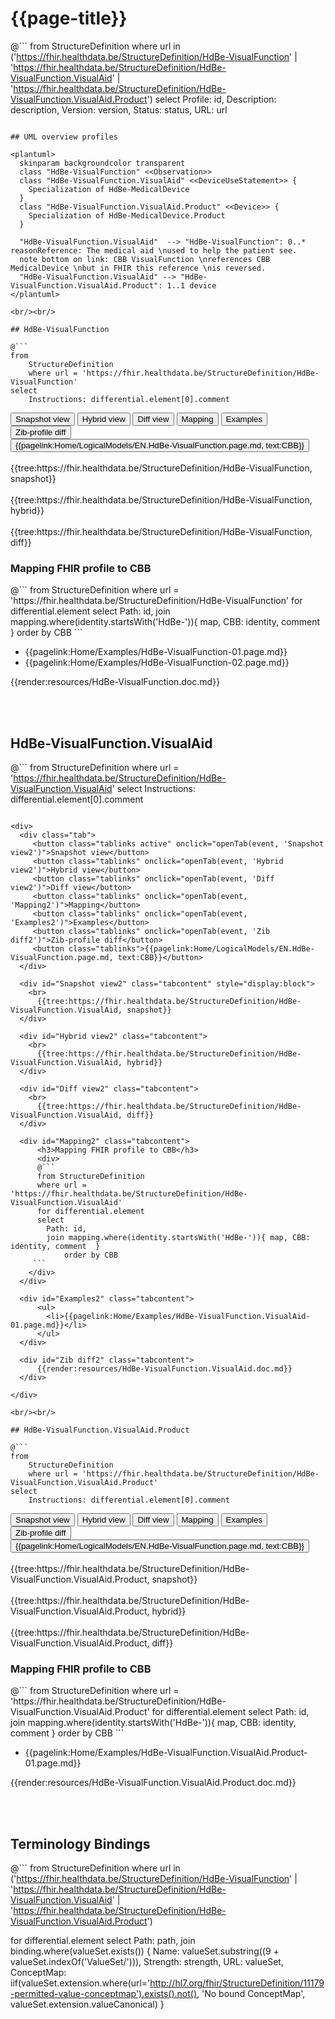 # {{page-title}}

@```
from StructureDefinition
where url in ('https://fhir.healthdata.be/StructureDefinition/HdBe-VisualFunction' | 'https://fhir.healthdata.be/StructureDefinition/HdBe-VisualFunction.VisualAid' | 'https://fhir.healthdata.be/StructureDefinition/HdBe-VisualFunction.VisualAid.Product')
select 
Profile: id,
Description: description,
Version: version,
Status: status,
URL: url
```

## UML overview profiles

<plantuml>
  skinparam backgroundcolor transparent
  class "HdBe-VisualFunction" <<Observation>> 
  class "HdBe-VisualFunction.VisualAid" <<DeviceUseStatement>> {
    Specialization of HdBe-MedicalDevice
  }
  class "HdBe-VisualFunction.VisualAid.Product" <<Device>> {
    Specialization of HdBe-MedicalDevice.Product
  }

  "HdBe-VisualFunction.VisualAid"  --> "HdBe-VisualFunction": 0..* reasonReference: The medical aid \nused to help the patient see. 
  note bottom on link: CBB VisualFunction \nreferences CBB MedicalDevice \nbut in FHIR this reference \nis reversed.
  "HdBe-VisualFunction.VisualAid" --> "HdBe-VisualFunction.VisualAid.Product": 1..1 device
</plantuml>

<br/><br/> 

## HdBe-VisualFunction

@```
from
	StructureDefinition
	where url = 'https://fhir.healthdata.be/StructureDefinition/HdBe-VisualFunction'
select
	Instructions: differential.element[0].comment
```

<div>
  <div class="tab">
     <button class="tablinks active" onclick="openTab(event, 'Snapshot view')">Snapshot view</button>
     <button class="tablinks" onclick="openTab(event, 'Hybrid view')">Hybrid view</button>
     <button class="tablinks" onclick="openTab(event, 'Diff view')">Diff view</button>
     <button class="tablinks" onclick="openTab(event, 'Mapping')">Mapping</button>
     <button class="tablinks" onclick="openTab(event, 'Examples')">Examples</button>
     <button class="tablinks" onclick="openTab(event, 'Zib diff')">Zib-profile diff</button>
     <button class="tablinks">{{pagelink:Home/LogicalModels/EN.HdBe-VisualFunction.page.md, text:CBB}}</button>
  </div>

  <div id="Snapshot view" class="tabcontent" style="display:block">
    <br>
      {{tree:https://fhir.healthdata.be/StructureDefinition/HdBe-VisualFunction, snapshot}}
  </div>

  <div id="Hybrid view" class="tabcontent">
    <br>
      {{tree:https://fhir.healthdata.be/StructureDefinition/HdBe-VisualFunction, hybrid}}
  </div>

  <div id="Diff view" class="tabcontent">
    <br>
      {{tree:https://fhir.healthdata.be/StructureDefinition/HdBe-VisualFunction, diff}}
  </div>

  <div id="Mapping" class="tabcontent">      
      <h3>Mapping FHIR profile to CBB</h3>
      <div>
      @```
      from StructureDefinition
      where url = 'https://fhir.healthdata.be/StructureDefinition/HdBe-VisualFunction'
      for differential.element 
      select 
        Path: id,
        join mapping.where(identity.startsWith('HdBe-')){ map, CBB: identity, comment  } 
 			order by CBB 
     ```
    </div>
  </div>

  <div id="Examples" class="tabcontent">
      <ul>
        <li>{{pagelink:Home/Examples/HdBe-VisualFunction-01.page.md}}</li>
        <li>{{pagelink:Home/Examples/HdBe-VisualFunction-02.page.md}}</li>
      </ul>
  </div>

  <div id="Zib diff" class="tabcontent">
      {{render:resources/HdBe-VisualFunction.doc.md}}
  </div>

</div>

<br/><br/> 

## HdBe-VisualFunction.VisualAid

@```
from
	StructureDefinition
	where url = 'https://fhir.healthdata.be/StructureDefinition/HdBe-VisualFunction.VisualAid'
select
	Instructions: differential.element[0].comment
```

<div>
  <div class="tab">
     <button class="tablinks active" onclick="openTab(event, 'Snapshot view2')">Snapshot view</button>
     <button class="tablinks" onclick="openTab(event, 'Hybrid view2')">Hybrid view</button>
     <button class="tablinks" onclick="openTab(event, 'Diff view2')">Diff view</button>
     <button class="tablinks" onclick="openTab(event, 'Mapping2')">Mapping</button>
     <button class="tablinks" onclick="openTab(event, 'Examples2')">Examples</button>
     <button class="tablinks" onclick="openTab(event, 'Zib diff2')">Zib-profile diff</button>
     <button class="tablinks">{{pagelink:Home/LogicalModels/EN.HdBe-VisualFunction.page.md, text:CBB}}</button>
  </div>

  <div id="Snapshot view2" class="tabcontent" style="display:block">
    <br>
      {{tree:https://fhir.healthdata.be/StructureDefinition/HdBe-VisualFunction.VisualAid, snapshot}}
  </div>

  <div id="Hybrid view2" class="tabcontent">
    <br>
      {{tree:https://fhir.healthdata.be/StructureDefinition/HdBe-VisualFunction.VisualAid, hybrid}}
  </div>

  <div id="Diff view2" class="tabcontent">
    <br>
      {{tree:https://fhir.healthdata.be/StructureDefinition/HdBe-VisualFunction.VisualAid, diff}}
  </div>

  <div id="Mapping2" class="tabcontent">      
      <h3>Mapping FHIR profile to CBB</h3>
      <div>
      @```
      from StructureDefinition
      where url = 'https://fhir.healthdata.be/StructureDefinition/HdBe-VisualFunction.VisualAid'
      for differential.element 
      select 
        Path: id,
        join mapping.where(identity.startsWith('HdBe-')){ map, CBB: identity, comment  } 
 			order by CBB 
     ```
    </div>
  </div>

  <div id="Examples2" class="tabcontent">
      <ul>
        <li>{{pagelink:Home/Examples/HdBe-VisualFunction.VisualAid-01.page.md}}</li>
      </ul>
  </div>

  <div id="Zib diff2" class="tabcontent">
      {{render:resources/HdBe-VisualFunction.VisualAid.doc.md}}
  </div>

</div>

<br/><br/> 

## HdBe-VisualFunction.VisualAid.Product

@```
from
	StructureDefinition
	where url = 'https://fhir.healthdata.be/StructureDefinition/HdBe-VisualFunction.VisualAid.Product'
select
	Instructions: differential.element[0].comment
```

<div>
  <div class="tab">
     <button class="tablinks active" onclick="openTab(event, 'Snapshot view3')">Snapshot view</button>
     <button class="tablinks" onclick="openTab(event, 'Hybrid view3')">Hybrid view</button>
     <button class="tablinks" onclick="openTab(event, 'Diff view3')">Diff view</button>
     <button class="tablinks" onclick="openTab(event, 'Mapping3')">Mapping</button>
     <button class="tablinks" onclick="openTab(event, 'Examples3')">Examples</button>
     <button class="tablinks" onclick="openTab(event, 'Zib diff3')">Zib-profile diff</button>
     <button class="tablinks">{{pagelink:Home/LogicalModels/EN.HdBe-VisualFunction.page.md, text:CBB}}</button>
  </div>

  <div id="Snapshot view3" class="tabcontent" style="display:block">
    <br>
      {{tree:https://fhir.healthdata.be/StructureDefinition/HdBe-VisualFunction.VisualAid.Product, snapshot}}
  </div>

  <div id="Hybrid view3" class="tabcontent">
    <br>
      {{tree:https://fhir.healthdata.be/StructureDefinition/HdBe-VisualFunction.VisualAid.Product, hybrid}}
  </div>

  <div id="Diff view3" class="tabcontent">
    <br>
      {{tree:https://fhir.healthdata.be/StructureDefinition/HdBe-VisualFunction.VisualAid.Product, diff}}
  </div>

  <div id="Mapping3" class="tabcontent">      
      <h3>Mapping FHIR profile to CBB</h3>
      <div>
      @```
      from StructureDefinition
      where url = 'https://fhir.healthdata.be/StructureDefinition/HdBe-VisualFunction.VisualAid.Product'
      for differential.element 
      select 
        Path: id,
        join mapping.where(identity.startsWith('HdBe-')){ map, CBB: identity, comment  } 
 			order by CBB 
     ```
    </div>
  </div>

  <div id="Examples3" class="tabcontent">
      <ul>
        <li>{{pagelink:Home/Examples/HdBe-VisualFunction.VisualAid.Product-01.page.md}}</li>
      </ul>
  </div>

  <div id="Zib diff3" class="tabcontent">
      {{render:resources/HdBe-VisualFunction.VisualAid.Product.doc.md}}
  </div>

</div>

<br/><br/> 

## Terminology Bindings

@```
from StructureDefinition
where url in ('https://fhir.healthdata.be/StructureDefinition/HdBe-VisualFunction' | 'https://fhir.healthdata.be/StructureDefinition/HdBe-VisualFunction.VisualAid' | 'https://fhir.healthdata.be/StructureDefinition/HdBe-VisualFunction.VisualAid.Product')

for differential.element
select
Path: path,
join binding.where(valueSet.exists())
{
	Name: valueSet.substring((9 + valueSet.indexOf('ValueSet/'))),
	Strength: strength,
	URL: valueSet,
	ConceptMap: iif(valueSet.extension.where(url='http://hl7.org/fhir/StructureDefinition/11179-permitted-value-conceptmap').exists().not(), 'No bound ConceptMap', valueSet.extension.valueCanonical)
	}
```  